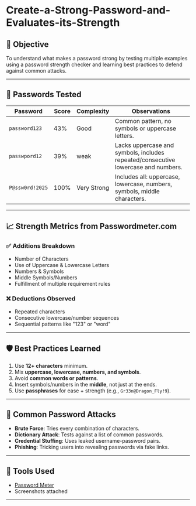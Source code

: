 # Create-a-Strong-Password-and-Evaluates-its-Strength
## 📝 Objective
To understand what makes a password strong by testing multiple examples using a password strength checker and learning best practices to defend against common attacks.

---

## 🧪 Passwords Tested

| Password | Score | Complexity | Observations |
|------------------|-------|--------------|--------------------------------------------------|
| `password123` | 43% | Good | Common pattern, no symbols or uppercase letters. |
| `passwpord12` | 39% | weak | Lacks uppercase and symbols, includes repeated/consecutive lowercase and numbers. |
| `P@ssw0rd!2025` | 100% | Very Strong | Includes all: uppercase, lowercase, numbers, symbols, middle characters. |

---

## 📈 Strength Metrics from Passwordmeter.com

### ✅ Additions Breakdown
- Number of Characters
- Use of Uppercase & Lowercase Letters
- Numbers & Symbols
- Middle Symbols/Numbers
- Fulfillment of multiple requirement rules

### ❌ Deductions Observed
- Repeated characters
- Consecutive lowercase/number sequences
- Sequential patterns like "123" or "word"

---

## 🛡️ Best Practices Learned

1. Use **12+ characters** minimum.
2. Mix **uppercase, lowercase, numbers, and symbols**.
3. Avoid **common words or patterns**.
4. Insert symbols/numbers in the **middle**, not just at the ends.
5. Use **passphrases** for ease + strength (e.g., `Gr33n@Dragon_Fly!9`).

---

## 🧠 Common Password Attacks

- **Brute Force**: Tries every combination of characters.
- **Dictionary Attack**: Tests against a list of common passwords.
- **Credential Stuffing**: Uses leaked username-password pairs.
- **Phishing**: Tricking users into revealing passwords via fake links.

---

## 🔐 Tools Used
- [Password Meter](https://passwordmeter.com/)
- Screenshots attached

---
